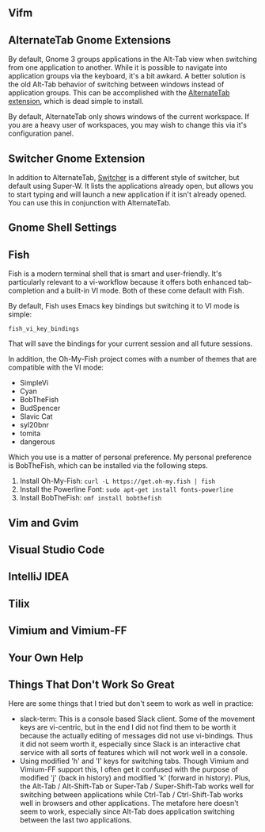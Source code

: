 
Vifm
----

AlternateTab Gnome Extensions
-----------------------------

By default, Gnome 3 groups applications in the Alt-Tab view when switching from one application to
another. While it is possible to navigate into application groups via the keyboard, it's a bit awkard.
A better solution is the old Alt-Tab behavior of switching between windows instead of application groups.
This can be accomplished with the 
[AlternateTab extension](https://extensions.gnome.org/extension/15/alternatetab/), which is dead simple to install.

By default, AlternateTab only shows windows of the current workspace. If you are a heavy user of workspaces,
you may wish to change this via it's configuration panel.

Switcher Gnome Extension
------------------------

In addition to AlternateTab, [Switcher](https://github.com/daniellandau/switcher) is a different style of
switcher, but default using Super-W. It lists the applications already open, but allows you to start typing
and will launch a new application if it isn't already opened. You can use this in conjunction with AlternateTab.


Gnome Shell Settings
--------------------


Fish
----

Fish is a modern terminal shell that is smart and user-friendly. It's particularly relevant to a vi-workflow
because it offers both enhanced tab-completion and a built-in VI mode. Both of these come default with Fish.

By default, Fish uses Emacs key bindings but switching it to VI mode is simple:

```
fish_vi_key_bindings
```

That will save the bindings for your current session and all future sessions.

In addition, the Oh-My-Fish project comes with a number of themes that are compatible with the VI mode:

* SimpleVi
* Cyan
* BobTheFish
* BudSpencer
* Slavic Cat
* syl20bnr
* tomita
* dangerous

Which you use is a matter of personal preference.  My personal preference is BobTheFish, which can be installed
via the following steps.

1. Install Oh-My-Fish: `curl -L https://get.oh-my.fish | fish`
2. Install the Powerline Font: `sudo apt-get install fonts-powerline`
3. Install BobTheFish: `omf install bobthefish`


Vim and Gvim
------------


Visual Studio Code
------------------


IntelliJ IDEA
-------------


Tilix
-----

Vimium and Vimium-FF
--------------------


Your Own Help
-------------


Things That Don't Work So Great
-------------------------------

Here are some things that I tried but don't seem to work as well in practice:

* slack-term: This is a console based Slack client. Some of the movement keys are vi-centric, but in the
end I did not find them to be worth it because the actually editing of messages did not use vi-bindings.
Thus it did not seem worth it, especially since Slack is an interactive chat service with all sorts of
features which will not work well in a console.
* Using modified 'h' and 'l' keys for switching tabs. Though Vimium and Vimium-FF support this, I often
get it confused with the purpose of modified 'j' (back in history) and modified 'k' (forward in history).
Plus, the Alt-Tab / Alt-Shift-Tab or Super-Tab / Super-Shift-Tab works well for switching between applications 
while Ctrl-Tab / Ctrl-Shift-Tab works well in browsers and other applications. The metafore here doesn't seem
to work, especially since Alt-Tab does application switching between the last two applications.
